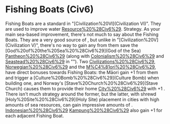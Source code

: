 # Fishing Boats (Civ6)

Fishing Boats are a standard in "[Civilization%20VI](Civilization VI)". They are used to improve water [Resource%20%28Civ6%29](resources).
Strategy.
As your main sea-based improvement, there's not much to say about the Fishing Boats. They are a very good source of , but unlike in "[Civilization%20V](Civilization V)", there's no way to gain any from them save the [God%20of%20the%20Sea%20%28Civ6%29](God of the Sea) [Pantheon%20%28Civ6%29](pantheon) (along with [Colonialism%20%28Civ6%29](Colonialism) and [Seastead%20%28Civ6%29](Seasteads) in "").
Two [Civilizations%20%28Civ6%29](civilizations), [Norwegian%20%28Civ6%29](Norway) and the [M%C4%81ori%20%28Civ6%29](Māori), have direct bonuses towards Fishing Boats: the Māori gain +1 from them and trigger a [Culture%20Bomb%20%28Civ6%29](Culture Bomb) when building one, and Norway's [Stave%20Church%20%28Civ6%29](Stave Church) causes them to provide their home [City%20%28Civ6%29](city) with +1 . There isn't much strategy around the former, but the latter, with shrewd [Holy%20Site%20%28Civ6%29](Holy Site) placement in cities with high amounts of sea resources, can gain impressive amounts of . [Indonesian%20%28Civ6%29](Indonesia's) [Kampung%20%28Civ6%29](Kampungs) also gain +1 for each adjacent Fishing Boat.